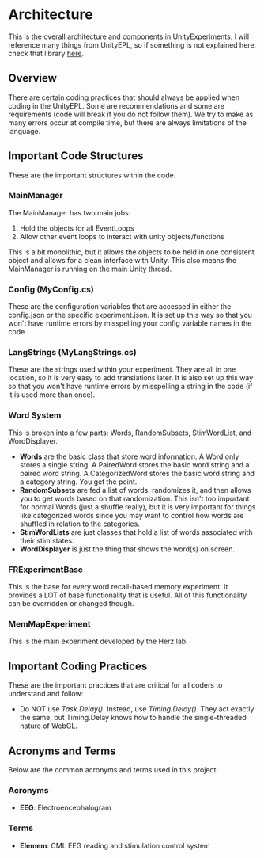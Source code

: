 # Architecture

This is the overall architecture and components in UnityExperiments. I will reference many things from UnityEPL, so if something is not explained here, check that library [here](/Packages/UnityEPL/README.md). 

## Overview

There are certain coding practices that should always be applied when coding in the UnityEPL. Some are recommendations and some are requirements (code will break if you do not follow them). We try to make as many errors occur at compile time, but there are always limitations of the language.

## Important Code Structures

These are the important structures within the code.

### MainManager

The MainManager has two main jobs:
1. Hold the objects for all EventLoops
1. Allow other event loops to interact with unity objects/functions

This is a bit monolithic, but it allows the objects to be held in one consistent object and allows for a clean interface with Unity. This also means the MainManager is running on the main Unity thread.

### Config (MyConfig.cs)

These are the configuration variables that are accessed in either the config.json or the specific experiment.json. It is set up this way so that you won't have runtime errors by misspelling your config variable names in the code.

### LangStrings (MyLangStrings.cs)

These are the strings used within your experiment. They are all in one location, so it is very easy to add translations later. It is also set up this way so that you won't have runtime errors by misspelling a string in the code (if it is used more than once).

### Word System

This is broken into a few parts: Words, RandomSubsets, StimWordList, and WordDisplayer.

- **Words** are the basic class that store word information. A Word only stores a single string. A PairedWord stores the basic word string and a paired word string. A CategorizedWord stores the basic word string and a category string. You get the point.
- **RandomSubsets** are fed a list of words, randomizes it, and then allows you to get words based on that randomization. This isn't too important for normal Words (just a shuffle really), but it is very important for things like categorized words since you may want to control how words are shuffled in relation to the categories.
- **StimWordLists** are just classes that hold a list of words associated with their stim states.
- **WordDisplayer** is just the thing that shows the word(s) on screen.

### FRExperimentBase

This is the base for every word recall-based memory experiment. It provides a LOT of base functionality that is useful. All of this functionality can be overridden or changed though.

### MemMapExperiment

This is the main experiment developed by the Herz lab.

## Important Coding Practices

These are the important practices that are critical for all coders to understand and follow:

- Do NOT use *Task.Delay()*. Instead, use *Timing.Delay()*. They act exactly the same, but Timing.Delay knows how to handle the single-threaded nature of WebGL.

## Acronyms and Terms

Below are the common acronyms and terms used in this project:

### Acronyms

- **EEG**: Electroencephalogram

### Terms

- **Elemem**: CML EEG reading and stimulation control system
